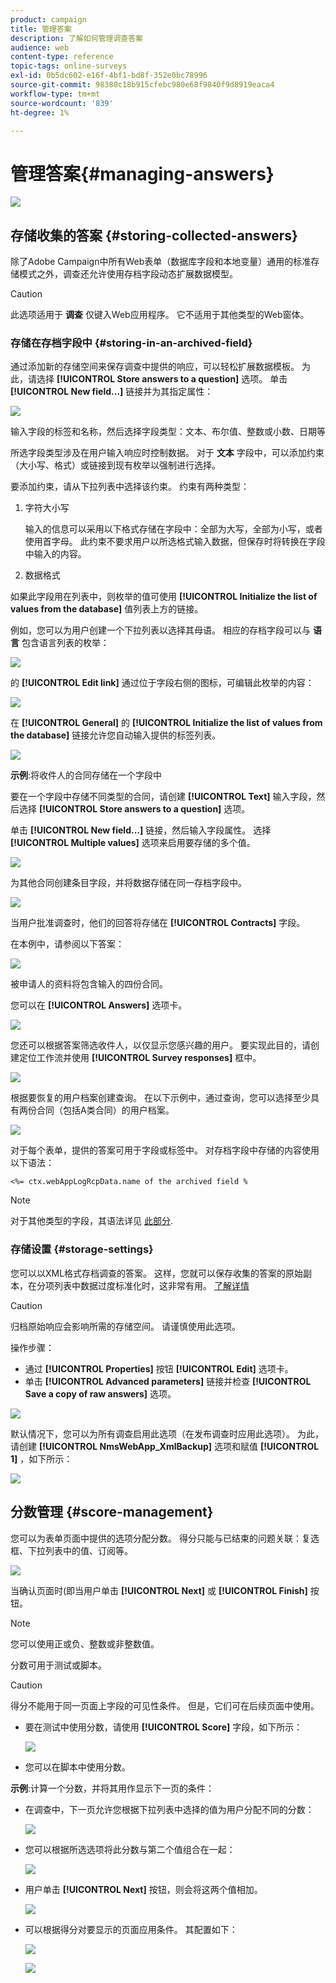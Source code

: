 ```yaml
---
product: campaign
title: 管理答案
description: 了解如何管理调查答案
audience: web
content-type: reference
topic-tags: online-surveys
exl-id: 0b5dc602-e16f-4bf1-bd8f-352e0bc78996
source-git-commit: 98380c18b915cfebc980e68f9840f9d8919eaca4
workflow-type: tm+mt
source-wordcount: '839'
ht-degree: 1%

---
```


# 管理答案{#managing-answers}

![](../../assets/v7-only.svg)

## 存储收集的答案 {#storing-collected-answers}

除了Adobe Campaign中所有Web表单（数据库字段和本地变量）通用的标准存储模式之外，调查还允许使用存档字段动态扩展数据模型。

>[!CAUTION]
>
>此选项适用于 **调查** 仅键入Web应用程序。 它不适用于其他类型的Web窗体。

### 存储在存档字段中 {#storing-in-an-archived-field}

通过添加新的存储空间来保存调查中提供的响应，可以轻松扩展数据模板。 为此，请选择 **[!UICONTROL Store answers to a question]** 选项。 单击 **[!UICONTROL New field...]** 链接并为其指定属性：

![](assets/s_ncs_admin_survey_new_space.png)

输入字段的标签和名称，然后选择字段类型：文本、布尔值、整数或小数、日期等

所选字段类型涉及在用户输入响应时控制数据。 对于 **文本** 字段中，可以添加约束（大小写、格式）或链接到现有枚举以强制进行选择。

要添加约束，请从下拉列表中选择该约束。 约束有两种类型：

1. 字符大小写

   输入的信息可以采用以下格式存储在字段中：全部为大写，全部为小写，或者使用首字母。 此约束不要求用户以所选格式输入数据，但保存时将转换在字段中输入的内容。

1. 数据格式

如果此字段用在列表中，则枚举的值可使用 **[!UICONTROL Initialize the list of values from the database]** 值列表上方的链接。

例如，您可以为用户创建一个下拉列表以选择其母语。 相应的存档字段可以与 **语言** 包含语言列表的枚举：

![](assets/s_ncs_admin_survey_database_values_2b.png)

的 **[!UICONTROL Edit link]** 通过位于字段右侧的图标，可编辑此枚举的内容：

![](assets/s_ncs_admin_survey_database_values_2c.png)

在 **[!UICONTROL General]** 的 **[!UICONTROL Initialize the list of values from the database]** 链接允许您自动输入提供的标签列表。

![](assets/s_ncs_admin_survey_database_values_2.png)

**示例**:将收件人的合同存储在一个字段中

要在一个字段中存储不同类型的合同，请创建 **[!UICONTROL Text]** 输入字段，然后选择 **[!UICONTROL Store answers to a question]** 选项。

单击 **[!UICONTROL New field...]** 链接，然后输入字段属性。 选择 **[!UICONTROL Multiple values]** 选项来启用要存储的多个值。

![](assets/s_ncs_admin_survey_storage_multi_ex1.png)

为其他合同创建条目字段，并将数据存储在同一存档字段中。

![](assets/s_ncs_admin_survey_storage_multi_ex2.png)

当用户批准调查时，他们的回答将存储在 **[!UICONTROL Contracts]** 字段。

在本例中，请参阅以下答案：

![](assets/s_ncs_admin_survey_storage_multi_ex3.png)

被申请人的资料将包含输入的四份合同。

您可以在 **[!UICONTROL Answers]** 选项卡。

![](assets/s_ncs_admin_survey_storage_multi_ex4.png)

您还可以根据答案筛选收件人，以仅显示您感兴趣的用户。 要实现此目的，请创建定位工作流并使用 **[!UICONTROL Survey responses]** 框中。

![](assets/s_ncs_admin_survey_read_responses_wf.png)

根据要恢复的用户档案创建查询。 在以下示例中，通过查询，您可以选择至少具有两份合同（包括A类合同）的用户档案。

![](assets/s_ncs_admin_survey_read_responses_edit.png)

对于每个表单，提供的答案可用于字段或标签中。 对存档字段中存储的内容使用以下语法：

```
<%= ctx.webAppLogRcpData.name of the archived field %
```

>[!NOTE]
>
>对于其他类型的字段，其语法详见 [此部分](../../platform/using/about-queries-in-campaign.md).

### 存储设置 {#storage-settings}

您可以以XML格式存档调查的答案。 这样，您就可以保存收集的答案的原始副本，在分项列表中数据过度标准化时，这非常有用。 [了解详情](../../surveys/using/publish--track-and-use-collected-data.md#standardizing-data)

>[!CAUTION]
>
>归档原始响应会影响所需的存储空间。 请谨慎使用此选项。

操作步骤：

* 通过 **[!UICONTROL Properties]** 按钮 **[!UICONTROL Edit]** 选项卡。
* 单击 **[!UICONTROL Advanced parameters]** 链接并检查 **[!UICONTROL Save a copy of raw answers]** 选项。

![](assets/s_ncs_admin_survey_xml_archive_option.png)

默认情况下，您可以为所有调查启用此选项（在发布调查时应用此选项）。 为此，请创建 **[!UICONTROL NmsWebApp_XmlBackup]** 选项和赋值 **[!UICONTROL 1]** ，如下所示：

![](assets/s_ncs_admin_survey_xml_global_option.png)

## 分数管理 {#score-management}

您可以为表单页面中提供的选项分配分数。 得分只能与已结束的问题关联：复选框、下拉列表中的值、订阅等。

![](assets/s_ncs_admin_survey_score_create.png)

当确认页面时(即当用户单击 **[!UICONTROL Next]** 或 **[!UICONTROL Finish]** 按钮。

>[!NOTE]
>
>您可以使用正或负、整数或非整数值。

分数可用于测试或脚本。

>[!CAUTION]
>
>得分不能用于同一页面上字段的可见性条件。 但是，它们可在后续页面中使用。

* 要在测试中使用分数，请使用 **[!UICONTROL Score]** 字段，如下所示：

   ![](assets/s_ncs_admin_survey_score_in_a_test.png)

* 您可以在脚本中使用分数。

**示例**:计算一个分数，并将其用作显示下一页的条件：

* 在调查中，下一页允许您根据下拉列表中选择的值为用户分配不同的分数：

   ![](assets/s_ncs_admin_survey_score_exa.png)

* 您可以根据所选选项将此分数与第二个值组合在一起：

   ![](assets/s_ncs_admin_survey_score_exb.png)

* 用户单击 **[!UICONTROL Next]** 按钮，则会将这两个值相加。

   ![](assets/s_ncs_admin_survey_score_exe.png)

* 可以根据得分对要显示的页面应用条件。 其配置如下：

   ![](assets/s_ncs_admin_survey_score_exd.png)

   ![](assets/s_ncs_admin_survey_score_exg.png)
